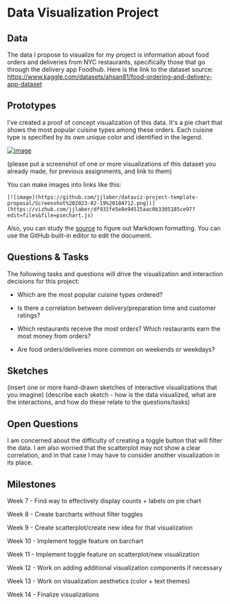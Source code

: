 # Data Visualization Project

## Data

The data I propose to visualize for my project is information about food orders and deliveries from NYC restaurants, specifically those that go through the delivery app Foodhub. Here is the link to the dataset source: https://www.kaggle.com/datasets/ahsan81/food-ordering-and-delivery-app-dataset

## Prototypes

I’ve created a proof of concept visualization of this data. It's a pie chart that shows the most popular cuisine types among these orders. Each cuisine type is specified by its own unique color and identified in the legend. 

[![image](https://user-images.githubusercontent.com/68416/65240758-9ef6c980-daff-11e9-9ffa-e35fc62683d2.png)](https://vizhub.com/curran/eab039ad1765433cb51aad167d9deae4)

(please put a screenshot of one or more visualizations of this dataset you already made, for previous assignments, and link to them)

You can make images into links like this:

```
[![image](https://github.com/jjlaber/dataviz-project-template-proposal/Screenshot%202023-02-19%20184712.png))](https://vizhub.com/jjlaber/df931fe5e8e94515aac0b3305185ce97?edit=files&file=piechart.js)
```


Also, you can study the [source](https://raw.githubusercontent.com/curran/dataviz-project-template-proposal/master/README.md) to figure out Markdown formatting. You can use the GitHub built-in editor to edit the document.

## Questions & Tasks

The following tasks and questions will drive the visualization and interaction decisions for this project:

 * Which are the most popular cuisine types ordered?
 
 * Is there a correlation between delivery/preparation time and customer ratings?
 
 * Which restaurants receive the most orders? Which restaurants earn the most money from orders?
 
 * Are food orders/deliveries more common on weekends or weekdays?

## Sketches

(insert one or more hand-drawn sketches of interactive visualizations that you imagine)
(describe each sketch - how is the data visualized, what are the interactions, and how do these relate to the questions/tasks)

## Open Questions

I am concerned about the difficulty of creating a toggle button that will filter the data. I am also worried that the scatterplot may not show a clear correlation, and in that case I may have to consider another visualization in its place.

## Milestones
Week 7 - Find way to effectively display counts + labels on pie chart

Week 8 - Create barcharts without filter toggles

Week 9 - Create scatterplot/create new idea for that visualization

Week 10 - Implement toggle feature on barchart

Week 11 - Implement toggle feature on scatterplot/new visualization

Week 12 - Work on adding additional visualization components if necessary

Week 13 - Work on visualization aesthetics (color + text themes) 

Week 14 - Finalize visualizations
